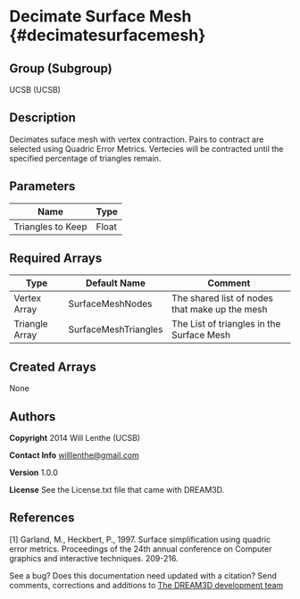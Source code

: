 Decimate Surface Mesh {#decimatesurfacemesh}
=====

## Group (Subgroup) ##
UCSB (UCSB)


## Description ##
Decimates suface mesh with vertex contraction. Pairs to contract are selected using Quadric Error Metrics. Vertecies will be contracted until the specified percentage of triangles remain.


## Parameters ##
| Name             | Type |
|------------------|------|
| Triangles to Keep | Float|
  

## Required Arrays ##

| Type | Default Name | Comment |
|------|--------------|---------|
| Vertex Array | SurfaceMeshNodes | The shared list of nodes that make up the mesh |
| Triangle Array | SurfaceMeshTriangles | The List of triangles in the Surface Mesh |


## Created Arrays ##
None

## Authors ##

**Copyright** 2014 Will Lenthe (UCSB)

**Contact Info** willlenthe@gmail.com

**Version** 1.0.0

**License**  See the License.txt file that came with DREAM3D.

## References ##
[1] Garland, M., Heckbert, P., 1997. Surface simplification using quadric error metrics. Proceedings of the 24th annual conference on Computer graphics and interactive techniques. 209-216.

See a bug? Does this documentation need updated with a citation? Send comments, corrections and additions to [The DREAM3D development team](mailto:dream3d@bluequartz.net?subject=Documentation%20Correction)
